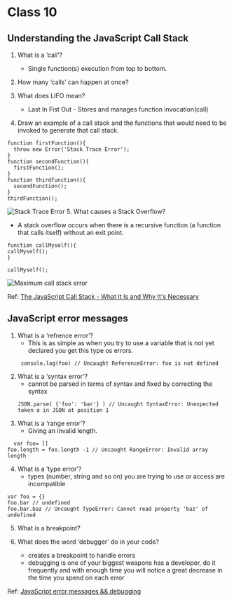 # Class 10

## Understanding the JavaScript Call Stack

1. What is a ‘call’?  
   - Single function(s) execution from top to bottom.
2. How many ‘calls’ can happen at once?
3. What does LIFO mean?
   - Last In Fist Out - Stores and manages function invocation(call)  


4. Draw an example of a call stack and the functions that would need to be invoked to generate that call stack.  

```
function firstFunction(){
  throw new Error('Stack Trace Error');
}
function secondFunction(){
  firstFunction();
}  
function thirdFunction(){
  secondFunction();
}  
thirdFunction();
```  
![Stack Trace Error](https://cdn-media-1.freecodecamp.org/images/zOINLHPC8E56ac8yyINYOFWeImsjM2Wk2rdU)
5. What causes a Stack Overflow?  
   - A stack overflow occurs when there is a recursive function (a function that calls itself) without an exit point. 
   ```
   function callMyself(){
  callMyself();
}

callMyself();
   ```  
![Maximum call stack error](https://cdn-media-1.freecodecamp.org/images/lvjT-ud6XfVQ5KYVWxZZWkKeVTgtJqFD0pWv)

Ref: [The JavaScript Call Stack - What It Is and Why It's Necessary](https://www.freecodecamp.org/news/understanding-the-javascript-call-stack-861e41ae61d4/)

## JavaScript error messages

1. What is a ‘refrence error’?  
   - This is as simple as when you try to use a variable that is not yet declared you get this type os errors. 
   ```
    console.log(foo) // Uncaught ReferenceError: foo is not defined
    ````
2. What is a ‘syntax error’?  
   - cannot be parsed in terms of syntax  and fixed by correcting the syntax
   ```
   JSON.parse( {'foo': 'bar'} ) // Uncaught SyntaxError: Unexpected token o in JSON at position 1
   ```  
3. What is a ‘range error’?  
   - Giving an invalid length. 
 ```
   var foo= []
foo.length = foo.length -1 // Uncaught RangeError: Invalid array length
```  
4. What is a ‘type error’?  
   - types (number, string and so on) you are trying to use or access are incompatible  
```
var foo = {}
foo.bar // undefined
foo.bar.baz // Uncaught TypeError: Cannot read property 'baz' of undefined
```  
5. What is a breakpoint?  

6. What does the word ‘debugger’ do in your code?  
   - creates a breakpoint to handle errors
   - debugging is one of your biggest weapons has a developer, do it frequently and with enough time you will notice a great decrease in the time you spend on each error 

Ref: [JavaScript error messages && debugging](https://codeburst.io/javascript-error-messages-debugging-d23f84f0ae7c)